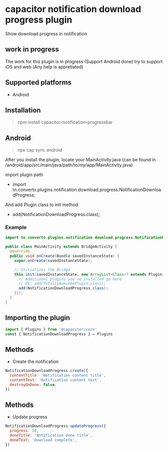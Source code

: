 # capacitor notification download progress plugin

Show download progress in notification

## work in progress

The work for this plugin is in progress (Support Android done) try to support iOS and web (Any help is appretiated)

## Supported platforms

- Android

## Installation

> npm install capacitor-notification-progressbar

## Android

> npx cap sync android

After you install the plugin, locate your MainActivity.java (can be found in /android/app/src/main/java/path/to/my/app/MainActivity.java)

import plugin path

- import tn.converto.plugins.notification.download.progress.NotificationDownloadProgress;

And add Plugin class to init method

- add(NotificationDownloadProgress.class);

### Example

```java
import tn.converto.plugins.notification.download.progress.NotificationDownloadProgress;

public class MainActivity extends BridgeActivity {
  @Override
  public void onCreate(Bundle savedInstanceState) {
    super.onCreate(savedInstanceState);

    // Initializes the Bridge
    this.init(savedInstanceState, new ArrayList<Class<? extends Plugin>>() {{
      // Additional plugins you've installed go here
      // Ex: add(TotallyAwesomePlugin.class);
      add(NotificationDownloadProgress.class);
    }});
  }
}
```

## Importing the plugin

```javascript
import { Plugins } from '@capacitor/core'
const { NotificationDownloadProgress } = Plugins
```

## Methods

- Create the notification

```javascript
NotificationDownloadProgress.create({
  contentTitle: 'Notification content title',
  contentText: 'Notification content text',
  destroyOnDone: false,
})
```

## Methods

- Update progress

```javascript
NotificationDownloadProgress.updateProgress({
  progress: 50,
  doneTitle: 'Notification done title',
  doneText: 'Download complete',
})
```
